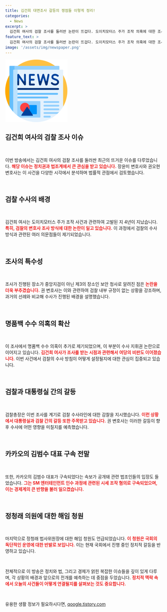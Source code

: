 ```yaml
---
title: 김건희 대면조사 갈등의 쟁점들 이렇게 정리!
categories:
  - News
excerpt: >
  김건희 여사의 검찰 조사를 둘러싼 논란이 뜨겁다. 도이치모터스 주가 조작 의혹에 대한 조사 결과와 제3의 장소에서 이뤄진 소환의 불공정성이 도마 위에 올랐다. 정치적 파장과 법적 쟁점이 얽힌 이 사건의 배경과 전망을 짚어본다.
feature_text: >
  김건희 여사의 검찰 조사를 둘러싼 논란이 뜨겁다. 도이치모터스 주가 조작 의혹에 대한 조사 결과와 제3의 장소에서 이뤄진 소환의 불공정성이 도마 위에 올랐다. 정치적 파장과 법적 쟁점이 얽힌 이 사건의 배경과 전망을 짚어본다.
image: '/assets/img/newspaper.png'
---
```


<p><img src="/assets/img/newspaper.png" alt="kimp 속보" /></p>

<h2 data-ke-size="size26">김건희 여사의 검찰 조사 이슈</h2>

<p data-ke-size="size16">&nbsp;</p>

<p>이번 방송에서는 김건희 여사의 검찰 조사를 둘러싼 최근의 뜨거운 이슈를 다루었습니다. <b><span style="color: #ee2323;">해당 이슈는 정치권과 법조계에서 큰 관심을 받고 있습니다.</span></b> 장윤미 변호사와 권오현 변호사는 이 사건을 다양한 시각에서 분석하며 법률적 관점에서 검토했습니다.</p>

<p data-ke-size="size16">&nbsp;</p>

<h2 data-ke-size="size26">검찰 수사의 배경</h2>

<p data-ke-size="size16">&nbsp;</p>

<p>김건희 여사는 도이치모터스 주가 조작 사건과 관련하여 고발된 지 4년이 지났습니다. <b><span style="color: #ee2323;">특히, 검찰의 변호사 조사 방식에 대한 논란이 일고 있습니다.</span></b> 이 과정에서 검찰의 수사 방식과 관련된 여러 의문점들이 제기되었습니다.</p>

<p data-ke-size="size16">&nbsp;</p>

<h2 data-ke-size="size26">조사의 특수성</h2>

<p data-ke-size="size16">&nbsp;</p>

<p>조사가 진행된 장소가 중앙지검이 아닌 제3의 장소인 보안 청사로 알려진 점은 <b><span style="color: #ee2323;">논란을 더욱 부추겼습니다.</span></b> 권 변호사는 이와 관련하여 검찰 내부 규정이 없는 상황을 강조하며, 과거의 선례와 비교해 수사가 진행된 배경을 설명했습니다.</p>

<p data-ke-size="size16">&nbsp;</p>

<h2 data-ke-size="size26">명품백 수수 의혹의 확산</h2>

<p data-ke-size="size16">&nbsp;</p>

<p>이 조사에서 명품백 수수 의혹이 추가로 제기되었으며, 이 부분이 수사 지휘권 논란으로 이어지고 있습니다. <b><span style="color: #ee2323;">김건희 여사가 조사를 받는 시점과 관련해서 여당의 비판도 이어졌습니다.</span></b> 이번 사건에서 검찰의 수사 방침이 어떻게 설정될지에 대한 관심이 집중되고 있습니다.</p>

<p data-ke-size="size16">&nbsp;</p>

<h2 data-ke-size="size26">검찰과 대통령실 간의 갈등</h2>

<p data-ke-size="size16">&nbsp;</p>

<p>검찰총장은 이번 조사를 계기로 검찰 수사라인에 대한 감찰을 지시했습니다. <b><span style="color: #ee2323;">이런 상황에서 대통령실과 검찰 간의 갈등 또한 주목받고 있습니다.</span></b> 권 변호사는 이러한 갈등이 향후 수사에 어떤 영향을 미칠지를 예측했습니다.</p>

<p data-ke-size="size16">&nbsp;</p>

<h2 data-ke-size="size26">카카오의 김범수 대표 구속 전말</h2>

<p data-ke-size="size16">&nbsp;</p>

<p>또한, 카카오의 김범수 대표가 구속되었다는 속보가 공개돼 관련 법조인들의 입장도 들었습니다. <b><span style="color: #ee2323;">그는 SM 엔터테인먼트 인수 과정에 관련된 시세 조작 혐의로 구속되었으며, 이는 경제계의 큰 반향을 불러 일으켰습니다.</span></b></p>

<p data-ke-size="size16">&nbsp;</p>

<h2 data-ke-size="size26">정청래 의원에 대한 해임 청원</h2>

<p data-ke-size="size16">&nbsp;</p>

<p>마지막으로 정청래 법사위원장에 대한 해임 청원도 언급되었습니다. <b><span style="color: #ee2323;">이 청원은 국회의 독단적인 운영에 대한 반발로 보입니다.</span></b> 이는 현재 국회에서 진행 중인 정치적 갈등을 반영하고 있습니다.</p>

<p data-ke-size="size16">&nbsp;</p>

<p>전체적으로 이 방송은 정치와 법, 그리고 경제가 얽힌 복잡한 이슈들을 깊이 있게 다루며, 각 상황의 배경과 앞으로의 전개를 예측하는 데 중점을 두었습니다. <b><span style="color: #ee2323;">정치적 맥락 속에서 오늘의 사건들이 어떻게 연결될지를 살펴보는 것도 중요합니다.</span></b> </p>

<p data-ke-size="size16">&nbsp;</p>
유용한 생활 정보가 필요하시다면, <a href="https://qoogle.tistory.com" rel="dofollow">qoogle.tistory.com</a>


